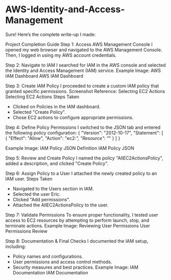 # AWS-Identity-and-Access-Management

Sure! Here’s the complete write-up I made:

Project Completion Guide
Step 1: Access AWS Management Console
I opened my web browser and navigated to the AWS Management Console. Then, I logged in using my AWS account credentials.

Step 2: Navigate to IAM
I searched for IAM in the AWS console and selected the Identity and Access Management (IAM) service.
Example Image: AWS IAM Dashboard
AWS IAM Dashboard

Step 3: Create IAM Policy
I proceeded to create a custom IAM policy that granted specific permissions.
Screenshot Reference: Selecting EC2 Actions
Selecting EC2 Actions
Steps Taken
- Clicked on Policies in the IAM dashboard.
- Selected "Create Policy".
- Chose EC2 actions to configure appropriate permissions.

Step 4: Define Policy Permissions
I switched to the JSON tab and entered the following policy configuration:
{
    "Version": "2012-10-17",
    "Statement": [
        {
            "Effect": "Allow",
            "Action": "ec2:*",
            "Resource": "*"
        }
    ]
}


Example Image: IAM Policy JSON Definition
IAM Policy JSON

Step 5: Review and Create Policy
I named the policy "AllEC2ActionsPolicy", added a description, and clicked "Create Policy".

Step 6: Assign Policy to a User
I attached the newly created policy to an IAM user.
Steps Taken
- Navigated to the Users section in IAM.
- Selected the user Eric.
- Clicked "Add permissions".
- Attached the AllEC2ActionsPolicy to the user.

Step 7: Validate Permissions
To ensure proper functionality, I tested user access to EC2 resources by attempting to perform launch, stop, and terminate actions.
Example Image: Reviewing User Permissions
User Permissions Review

Step 8: Documentation & Final Checks
I documented the IAM setup, including:
- Policy names and configurations.
- User permissions and access control methods.
- Security measures and best practices.
Example Image: IAM Documentation
IAM Documentation


